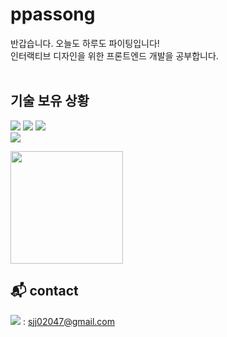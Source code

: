 # ppassong 
반갑습니다. 오늘도 하루도 파이팅입니다!<br>
인터랙티브 디자인을 위한 프론트엔드 개발을 공부합니다.
<br>
<br>
## 기술 보유 상황
<img src="https://img.shields.io/badge/html5-E34F26?style=for-the-badge&logo=html5&logoColor=white"> <img src="https://img.shields.io/badge/css-1572B6?style=for-the-badge&logo=css3&logoColor=white"> <img src="https://img.shields.io/badge/javascript-F7DF1E?style=for-the-badge&logo=javascript&logoColor=black">
<br>
<img src="https://img.shields.io/badge/react-61DAFB?style=for-the-badge&logo=react&logoColor=black">

<img height="180em" src="https://github-readme-stats.vercel.app/api/top-langs/?username=ppassong&layout=compact&bg_color=30,4568dc,b06ab3&title_color=fff&text_color=fff">

## 📬 contact
<a href="mailto:sjj02047@gmail.com"><img src="https://img.shields.io/badge/Gmail-EA4335?style=flat-square&logo=Gmail&logoColor=white"/></a>
 :
sjj02047@gmail.com

